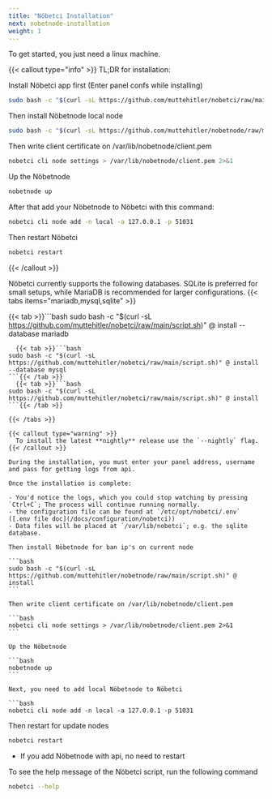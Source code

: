 ```yaml
---
title: "Nöbetci Installation"
next: nobetnode-installation
weight: 1
---
```


To get started, you just need a linux machine.

{{< callout type="info" >}}
TL;DR for installation:

Install Nöbetci app first (Enter panel confs while installing)

```bash
sudo bash -c "$(curl -sL https://github.com/muttehitler/nobetci/raw/main/script.sh)" @ install
```

Then install Nöbetnode local node

```bash
sudo bash -c "$(curl -sL https://github.com/muttehitler/nobetnode/raw/main/script.sh)" @ install
```

Then write client certificate on /var/lib/nobetnode/client.pem

```bash
nobetci cli node settings > /var/lib/nobetnode/client.pem 2>&1
```

Up the Nöbetnode

```bash
nobetnode up
```

After that add your Nöbetnode to Nöbetci with this command:

```bash
nobetci cli node add -n local -a 127.0.0.1 -p 51031
```

Then restart Nöbetci

```bash
nobetci restart
```

{{< /callout >}}

Nöbetci currently supports the following databases. SQLite is preferred for small setups, while MariaDB is recommended for larger configurations.
{{< tabs items="mariadb,mysql,sqlite" >}}

{{< tab >}}```bash
sudo bash -c "$(curl -sL https://github.com/muttehitler/nobetci/raw/main/script.sh)" @ install --database mariadb

````{{< /tab >}}
  {{< tab >}}```bash
sudo bash -c "$(curl -sL https://github.com/muttehitler/nobetci/raw/main/script.sh)" @ install --database mysql
```{{< /tab >}}
  {{< tab >}}```bash
sudo bash -c "$(curl -sL https://github.com/muttehitler/nobetci/raw/main/script.sh)" @ install
```{{< /tab >}}

{{< /tabs >}}

{{< callout type="warning" >}}
  To install the latest **nightly** release use the `--nightly` flag.
{{< /callout >}}

During the installation, you must enter your panel address, username and pass for getting logs from api.

Once the installation is complete:

- You'd notice the logs, which you could stop watching by pressing `Ctrl+C`; The process will continue running normally.
- the configuration file can be found at `/etc/opt/nobetci/.env` ([.env file doc](/docs/configuration/nobetci))
- Data files will be placed at `/var/lib/nobetci`; e.g. the sqlite database.

Then install Nöbetnode for ban ip's on current node

```bash
sudo bash -c "$(curl -sL https://github.com/muttehitler/nobetnode/raw/main/script.sh)" @ install
```

Then write client certificate on /var/lib/nobetnode/client.pem

```bash
nobetci cli node settings > /var/lib/nobetnode/client.pem 2>&1
```

Up the Nöbetnode

```bash
nobetnode up
```

Next, you need to add local Nöbetnode to Nöbetci 

```bash
nobetci cli node add -n local -a 127.0.0.1 -p 51031
````

Then restart for update nodes


```bash
nobetci restart
```

- If you add Nöbetnode with api, no need to restart

To see the help message of the Nöbetci script, run the following command

```bash
nobetci --help
```